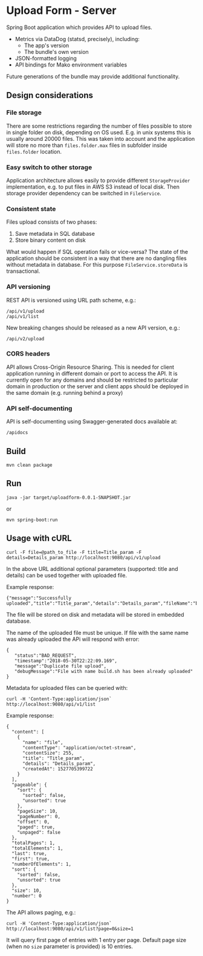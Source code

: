 # Upload Form - Server
Spring Boot application which provides API to upload files.
 
* Metrics via DataDog (statsd, precisely), including:
    * The app's version
    * The bundle's own version
* JSON-formatted logging
* API bindings for Mako environment variables

Future generations of the bundle may provide additional functionality.

## Design considerations
### File storage
There are some restrictions regarding the number of files possible to store in single folder on disk, depending on OS used.
E.g. in unix systems this is usually around 20000 files. This was taken into account and the application will store 
no more than `files.folder.max` files in subfolder inside `files.folder` location.
### Easy switch to other storage
Application architecture allows easily to provide different `StorageProvider` implementation, 
e.g. to put files in AWS S3 instead of local disk. Then storage provider dependency can be switched in `FileService`. 
### Consistent state
Files upload consists of two phases: 

1) Save metadata in SQL database
2) Store binary content on disk

What would happen if SQL operation fails or vice-versa? The state of the application should be consistent in a way
that there are no dangling files without metadata in database.
For this purpose `FileService.storeData` is transactional.
### API versioning
REST API is versioned using URL path scheme, e.g.:
```
/api/v1/upload
/api/v1/list

```
New breaking changes should be released as a new API version, e.g.:
```
/api/v2/upload
```
### CORS headers
API allows Cross-Origin Resource Sharing.
This is needed for client application running in different domain or port to access the API.
It is currently open for any domains and should be restricted to particular domain in production or the
server and client apps should be deployed in the same domain (e.g. running behind a proxy)

### API self-documenting
API is self-documenting using Swagger-generated docs available at:
```
/apidocs
```

## Build
```
mvn clean package
```

## Run
```
java -jar target/uploadform-0.0.1-SNAPSHOT.jar
```
or
```
mvn spring-boot:run
```

## Usage with cURL
```
curl -F file=@path_to_file -F title=Title_param -F details=Details_param http://localhost:9080/api/v1/upload
```
In the above URL additional optional parameters (supported: title and details) can be used together with uploaded file.

Example response: 
```
{"message":"Successfully uploaded","title":"Title_param","details":"Details_param","fileName":"build.sh"}
```


The file will be stored on disk and metadata will be stored in embedded database.

The name of the uploaded file must be unique. If file with the same name was already uploaded the APi will respond with error:

```
{
   "status":"BAD_REQUEST",
   "timestamp":"2018-05-30T22:22:09.169",
   "message":"Duplicate file upload",
   "debugMessage":"File with name build.sh has been already uploaded"
}
```

Metadata for uploaded files can be queried with:

```
curl -H 'Content-Type:application/json` http://localhost:9080/api/v1/list
```

Example response:

```
{
  "content": [
    {
      "name": "file",
      "contentType": "application/octet-stream",
      "contentSize": 255,
      "title": "Title_param",
      "details": "Details_param",
      "createdAt": 1527705399722
    }
  ],
  "pageable": {
    "sort": {
      "sorted": false,
      "unsorted": true
    },
    "pageSize": 10,
    "pageNumber": 0,
    "offset": 0,
    "paged": true,
    "unpaged": false
  },
  "totalPages": 1,
  "totalElements": 1,
  "last": true,
  "first": true,
  "numberOfElements": 1,
  "sort": {
    "sorted": false,
    "unsorted": true
  },
  "size": 10,
  "number": 0
}

```

The API allows paging, e.g.:

```
curl -H 'Content-Type:application/json` http://localhost:9080/api/v1/list?page=0&size=1
```

It will query first page of entries with 1 entry per page.
Default page size (when no `size` parameter is provided) is 10 entries.

